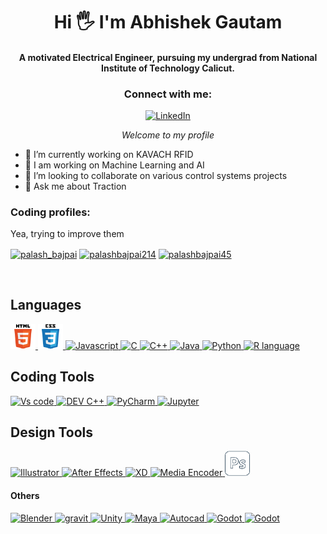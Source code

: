 
<h1 align="center">Hi 🖐 I'm Abhishek Gautam </h1>
<h4 align="center">A motivated Electrical Engineer, pursuing my undergrad from National Institute of Technology Calicut.</h4>

<h3 align="center">Connect with me:</h3>

<p align="center">
  <a href="https://www.linkedin.com/in/abhishek-gautam-b97593212/" target="_blank"><img alt="LinkedIn" src="https://img.shields.io/badge/linkedin-%230077B5.svg?&style=for-the-badge&logo=linkedin&logoColor=white" /></a> 
</p>

<p align="center"><i>Welcome to my profile</i></p>





- 🔭 I’m currently working on KAVACH RFID
- 🌱 I am working on Machine Learning and AI
- 👯 I’m looking to collaborate on various control systems projects 
- 💬 Ask me about Traction


<h3 align="left">Coding profiles:</h3>
<p>Yea, trying to improve them </p>

<p align="left">
 
<a href="https://www.codechef.com/users/palash_bajpai" target="blank"><img align="center" src="https://cdn.jsdelivr.net/npm/simple-icons@3.1.0/icons/codechef.svg" alt="palash_bajpai" height="30" width="40" /></a>
<a href="https://www.leetcode.com/palashbajpai214" target="blank"><img align="center" src="https://raw.githubusercontent.com/rahuldkjain/github-profile-readme-generator/master/src/images/icons/Social/leet-code.svg" alt="palashbajpai214" height="30" width="40" /></a>
<a href="https://auth.geeksforgeeks.org/user/palashbajpai45" target="blank"><img align="center" src="https://raw.githubusercontent.com/rahuldkjain/github-profile-readme-generator/master/src/images/icons/Social/geeks-for-geeks.svg" alt="palashbajpai45" height="30" width="40" /></a>
</p>


<br/>



<h2 align="left">Languages</h2>
<p align="left">
        <a href="https://html.com/" target="_blank">
            <img src="https://raw.githubusercontent.com/devicons/devicon/master/icons/html5/html5-original-wordmark.svg"
                alt="Html" width="40" height="40">
        </a>
        <a href="https://www.w3schools.com/w3css/defaulT.asp" target="_blank">
            <img src="https://raw.githubusercontent.com/devicons/devicon/master/icons/css3/css3-original-wordmark.svg"
                alt="CSS" width="40" height="40">
        </a>
        </a>
        <a href="https://www.learn-js.org/" target="_blank">
            <img src="https://seeklogo.com/images/J/javascript-logo-E967E87D74-seeklogo.com.png" alt="Javascript"
                width="40" height="40">
        </a>
        <a href="https://www.cprogramming.com/" target="_blank">
            <img src="https://upload.wikimedia.org/wikipedia/commons/1/19/C_Logo.png" alt="C" width="40" height="40">
        </a>
        <a href="https://www.w3schools.com/CPP/default.asp" target="_blank">
            <img src="https://upload.wikimedia.org/wikipedia/commons/thumb/1/18/ISO_C%2B%2B_Logo.svg/306px-ISO_C%2B%2B_Logo.svg.png"
                alt="C++" width="40" height="40">
        </a>
        <a href="https://www.w3schools.com/java/default.asp" target="_blank">
            <img src="https://www.vectorlogo.zone/logos/java/java-vertical.svg" alt="Java" width="40" height="40">
        </a>
        </a>
        <a href="https://www.python.org" target="_blank">
            <img src="https://seeklogo.com/images/P/python-logo-A32636CAA3-seeklogo.com.png" alt="Python" width="40"
                height="40">
        </a>
        <a href="https://www.w3schools.com/r/default.asp" target="_blank">
            <img src="https://upload.wikimedia.org/wikipedia/commons/thumb/1/1b/R_logo.svg/724px-R_logo.svg.png"
                alt="R language" width="40" height="40">
        </a>
</p>

<h2 align="left">Coding Tools</h2>
<p align="left">
        <a href="https://code.visualstudio.com/">
            <img src="https://upload.wikimedia.org/wikipedia/commons/thumb/9/9a/Visual_Studio_Code_1.35_icon.svg/512px-Visual_Studio_Code_1.35_icon.svg.png"
                alt="Vs code" width="40" height="40">
        </a>
        <a href="https://sourceforge.net/projects/orwelldevcpp/">
            <img src="https://www.freeiconspng.com/thumbs/c-logo-icon/dev-visual-c-plus-plus-logo-icon-11.png"
                alt="DEV C++" width="40" height="40">
        </a>
        <a href="https://www.jetbrains.com/pycharm/">
            <img src="https://upload.wikimedia.org/wikipedia/commons/thumb/1/1d/PyCharm_Icon.svg/512px-PyCharm_Icon.svg.png"
                alt="PyCharm" width="40" height="40">
        </a>
        </a>
        <a href="https://jupyter.org/">
            <img src="https://upload.wikimedia.org/wikipedia/commons/thumb/3/38/Jupyter_logo.svg/44px-Jupyter_logo.svg.png"
                alt="Jupyter" width="40" height="40">
        </a>
</p>

<h2 align="left">Design Tools</h2>
<p align="left">
        <a href="https://www.adobe.com/in/products/illustrator.html?sdid=SBNHMR64&mv=search&ef_id=Cj0KCQiA5OuNBhCRARIsACgaiqVwOSEa6-nSnaQgx3n4iIUdxFDDu2mADqDSYXAawdNhKPCT57wyTIYaAiZ7EALw_wcB:G:s&s_kwcid=AL!3085!3!248235017693!e!!g!!adobe%20illustrator!221172068!17525759228&gclid=Cj0KCQiA5OuNBhCRARIsACgaiqVwOSEa6-nSnaQgx3n4iIUdxFDDu2mADqDSYXAawdNhKPCT57wyTIYaAiZ7EALw_wcB"
            target="_blank">
            <img src="https://upload.wikimedia.org/wikipedia/commons/thumb/f/fb/Adobe_Illustrator_CC_icon.svg/512px-Adobe_Illustrator_CC_icon.svg.png"
                alt="Illustrator" width="40" height="40">
        </a>
        <a href="https://www.adobe.com/in/products/aftereffects.html?sdid=STLMM87Z&mv=search&ef_id=Cj0KCQiA5OuNBhCRARIsACgaiqXOJCfLk-DdmsewEvVx3yZsi1L44tFFednlpkpZ_Aib9Nc9GQZwtv0aAq21EALw_wcB:G:s&s_kwcid=AL!3085!3!473191823997!e!!g!!after%20effects!221167268!17525486948&gclid=Cj0KCQiA5OuNBhCRARIsACgaiqXOJCfLk-DdmsewEvVx3yZsi1L44tFFednlpkpZ_Aib9Nc9GQZwtv0aAq21EALw_wcB"
            target="_blank">
            <img src="https://upload.wikimedia.org/wikipedia/commons/thumb/c/cb/Adobe_After_Effects_CC_icon.svg/512px-Adobe_After_Effects_CC_icon.svg.png"
                alt="After Effects" width="40" height="40">
        </a>
        <a href="https://www.adobe.com/in/products/xd.html" target="_blank">
            <img src="https://upload.wikimedia.org/wikipedia/commons/thumb/c/c2/Adobe_XD_CC_icon.svg/512px-Adobe_XD_CC_icon.svg.png"
                alt="XD" width="40" height="40">
        </a>
        <a href="https://www.adobe.com/in/products/media-encoder.html" target="_blank">
            <img src="https://upload.wikimedia.org/wikipedia/commons/thumb/5/5a/Adobe_Media_Encoder_Icon.svg/1200px-Adobe_Media_Encoder_Icon.svg.png"
                alt="Media Encoder" width="40" height="40">
        </a>
        <a href="https://www.photoshop.com/en" target="_blank"> <img
                src="https://raw.githubusercontent.com/devicons/devicon/master/icons/photoshop/photoshop-line.svg"
                alt="photoshop" width="40" height="40" />
         </a>
 <h4 align="left">Others</h4>
    <a href="https://www.blender.org/" target="_blank"> <img
            src="https://www.kindpng.com/picc/m/75-753756_blender-logo-png-transparent-png.png" alt="Blender"
            width="40" height="40" />
    </a>
    <a href="https://www.designer.io/en/?psd-campaign=15209181315&psd-adgroup=128187821503&psd-kw=gravit&campaignid=15209181315&adgroupid=128187821503&adid=560071362130" target="_blank"> <img
            src="https://upload.wikimedia.org/wikipedia/commons/thumb/d/dc/Gravit_Designer_Logo.svg/768px-Gravit_Designer_Logo.svg.png" alt="gravit"
            width="40" height="40" />
    </a>
    <a href="https://unity.com/" target="_blank"> <img
            src="https://seeklogo.com/images/U/unity-logo-988A22E703-seeklogo.com.png" alt="Unity"
            width="40" height="40" />
    </a>
    <a href=["https://www.autodesk.com/products/maya/overview?term=1-YEAR&tab=subscription](https://www.google.com/url?sa=i&url=https%3A%2F%2Fin.pinterest.com%2Fpin%2Ffree-download-autodesk-maya-logo--812336851555812441%2F&psig=AOvVaw2QRP4dRh2iYFOvHG_nUzlL&ust=1713505902597000&source=images&cd=vfe&opi=89978449&ved=0CBIQjRxqFwoTCKCR0IaJy4UDFQAAAAAdAAAAABAE)" target="_blank"> <img
        src="https://i.dlpng.com/static/png/452007_preview.png" alt="Maya"
        width="40" height="40" />
    </a>
    <a href="https://www.autodesk.in/products/autocad/overview" target="_blank"> <img
        src="https://banner2.cleanpng.com/20190429/tww/kisspng-autocad-computer-icons-autodesk-logo-adobe-illustr-5cc69fcfdf1481.8664286615565209119137.jpg" alt="Autocad"
        width="40" height="40" />
    </a>
    <a href="https://godotengine.org/" target="_blank"> <img
        src="https://upload.wikimedia.org/wikipedia/commons/thumb/6/6a/Godot_icon.svg/2048px-Godot_icon.svg.png" alt="Godot"
        width="40" height="40" />
    </a>
    <a href="https://www.canva.com/" target="_blank"> <img
        src="https://spotlightbranding.com/wp-content/uploads/2020/09/518-5182949_canva-canva-logo-vector-clipart.jpg" alt="Godot"
        width="40" height="40" />
    </a>
</p>
 
